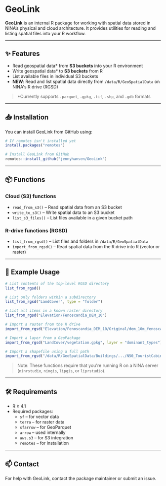 # GeoLink

**GeoLink** is an internal R package for working with spatial data stored in NINA’s physical and cloud architecture. It provides utilities for reading and listing spatial files into your R workflow.

---

## ✨ Features

- Read geospatial data* from **S3 buckets** into your R environment  
- Write geospatial data* to **S3 buckets** from R  
- List available files in individual S3 buckets  
- **NEW**: Read and list spatial data directly from `/data/R/GeoSpatialData` on NINA's R drive (RGSD)  

> *Currently supports `.parquet`, `.gpkg`, `.tif`, `.shp`, and `.gdb` formats

---

## 📥 Installation

You can install GeoLink from GitHub using:

```r
# If remotes isn't installed yet
install.packages("remotes")

# Install GeoLink from GitHub
remotes::install_github("jennyhansen/GeoLink")
```

---

## 📦 Functions

### Cloud (S3) functions
- `read_from_s3()` – Read spatial data from an S3 bucket  
- `write_to_s3()` – Write spatial data to an S3 bucket  
- `list_s3_files()` – List files available in a given bucket path

### R-drive functions (RGSD)
- `list_from_rgsd()` – List files and folders in `/data/R/GeoSpatialData`  
- `import_from_rgsd()` – Read spatial data from the R drive into R (vector or raster)

---

## 🚀 Example Usage

```r
# List contents of the top-level RGSD directory
list_from_rgsd()

# List only folders within a subdirectory
list_from_rgsd("LandCover", type = "folder")

# List all items in a known raster directory
list_from_rgsd("Elevation/Fenoscandia_DEM_10")

# Import a raster from the R drive
import_from_rgsd("Elevation/Fenoscandia_DEM_10/Original/dem_10m_fenoscandia.tif")

# Import a layer from a GeoPackage
import_from_rgsd("LandCover/vegetation.gpkg", layer = "dominant_types")

# Import a shapefile using a full path
import_from_rgsd("/data/R/GeoSpatialData/Buildings/.../N50_TouristCabins.shp")
```

> Note: These functions require that you're running R on a NINA server (`ninrstudio`, `ningis`, `lipgis`, or `liprstudio`).

---

## 🛠 Requirements

- R ≥ 4.1  
- Required packages:
  - `sf` – for vector data  
  - `terra` – for raster data  
  - `sfarrow` – for GeoParquet  
  - `arrow` – used internally  
  - `aws.s3` – for S3 integration  
  - `remotes` – for installation  

---

## 📫 Contact

For help with GeoLink, contact the package maintainer or submit an issue.


